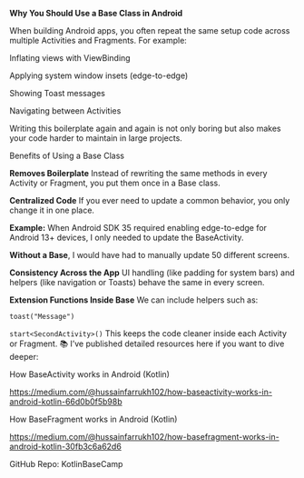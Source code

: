 **Why You Should Use a Base Class in Android**

When building Android apps, you often repeat the same setup code across multiple Activities and Fragments. For example:

Inflating views with ViewBinding

Applying system window insets (edge-to-edge)

Showing Toast messages

Navigating between Activities

Writing this boilerplate again and again is not only boring but also makes your code harder to maintain in large projects.

Benefits of Using a Base Class

**Removes Boilerplate**
Instead of rewriting the same methods in every Activity or Fragment, you put them once in a Base class.

**Centralized Code**
If you ever need to update a common behavior, you only change it in one place.

**Example:** When Android SDK 35 required enabling edge-to-edge for Android 13+ devices, I only needed to update the BaseActivity.

**Without a Base**, I would have had to manually update 50 different screens.

**Consistency Across the App**
UI handling (like padding for system bars) and helpers (like navigation or Toasts) behave the same in every screen.

**Extension Functions Inside Base**
We can include helpers such as:

```toast("Message")```

```start<SecondActivity>()```
This keeps the code cleaner inside each Activity or Fragment.
📚 I’ve published detailed resources here if you want to dive deeper:

How BaseActivity works in Android (Kotlin)

https://medium.com/@hussainfarrukh102/how-baseactivity-works-in-android-kotlin-66d0b0f5b98b 

How BaseFragment works in Android (Kotlin)

https://medium.com/@hussainfarrukh102/how-basefragment-works-in-android-kotlin-30fb3c6a62d6 

GitHub Repo: KotlinBaseCamp
